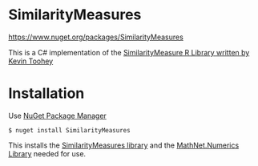 # SimilarityMeasures
https://www.nuget.org/packages/SimilarityMeasures

This is a C# implementation of the [SimilarityMeasure R Library written by Kevin Toohey](https://cran.r-project.org/web/packages/SimilarityMeasures/index.html)
# Installation

Use [NuGet Package Manager](https://www.nuget.org/)

`$ nuget install SimilarityMeasures`

This installs the [SimilarityMeasures library](https://www.nuget.org/packages/SimilarityMeasures) and the [MathNet.Numerics Library](https://numerics.mathdotnet.com/) needed for use.
